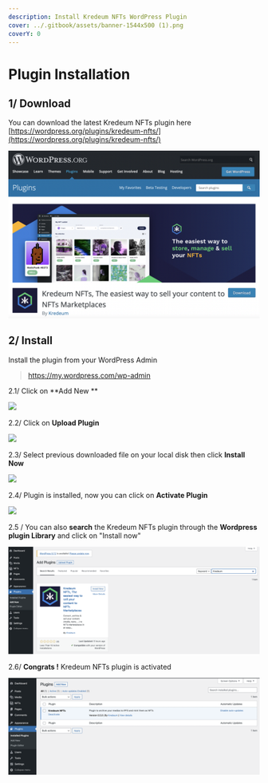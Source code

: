 ```yaml
---
description: Install Kredeum NFTs WordPress Plugin
cover: ../.gitbook/assets/banner-1544x500 (1).png
coverY: 0
---
```


# Plugin Installation

## 1/ Download

You can download the latest Kredeum NFTs plugin here [https://wordpress.org/plugins/kredeum-nfts/](https://wordpress.org/plugins/kredeum-nfts/)

![](<../.gitbook/assets/Screenshot 2022-01-06 at 19.12.19.png>)

## 2/ Install

Install the plugin from your WordPress Admin

> https://my.wordpress.com/wp-admin

2.1/ Click on \*\*Add New \*\*

![](../.gitbook/assets/1\_add\_new.png)

2.2/ Click on **Upload Plugin**

![](../.gitbook/assets/2\_upload\_plugin.png)

2.3/ Select previous downloaded file on your local disk then click **Install Now**

![](../.gitbook/assets/3\_install\_now.png)

2.4/ Plugin is installed, now you can click on **Activate Plugin**

![](../.gitbook/assets/4\_activate\_plugin.png)

2.5 / You can also **search** the Kredeum NFTs plugin through the **Wordpress plugin Library** and click on "Install now"

![](<../.gitbook/assets/Screenshot 2021-05-20 at 15.02.27.png>)

2.6/ **Congrats !** Kredeum NFTs plugin is activated

![](<../.gitbook/assets/Screenshot 2021-05-20 at 16.17.57.png>)
